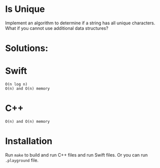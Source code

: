 # Is Unique

Implement an algorithm to determine if a string has all unique characters. What if you cannot use additional data structures?

# Solutions:

# Swift
```
O(n log n)
O(n) and O(n) memory
```
# C++
```
O(n) and O(n) memory
```

# Installation
Run `make` to build and run C++ files and run Swift files. Or you can run `.playground` file.